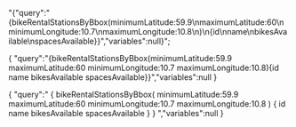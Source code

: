 "{\"query\":\"{bikeRentalStationsByBbox(minimumLatitude:59.9\\nmaximumLatitude:60\\nminimumLongitude:10.7\\nmaximumLongitude:10.8\\n)\\n{id\\nname\\nbikesAvailable\\nspacesAvailable}}\",\"variables\":null}";


{
    "query":"{bikeRentalStationsByBbox(minimumLatitude:59.9 maximumLatitude:60 minimumLongitude:10.7 maximumLongitude:10.8){id name bikesAvailable spacesAvailable}}","variables":null
}


{
    "query":"
    {
        bikeRentalStationsByBbox(
            minimumLatitude:59.9
            maximumLatitude:60
            minimumLongitude:10.7
            maximumLongitude:10.8
        )
        {
            id
            name
            bikesAvailable
            spacesAvailable
        }
    }
    ","variables":null
}
